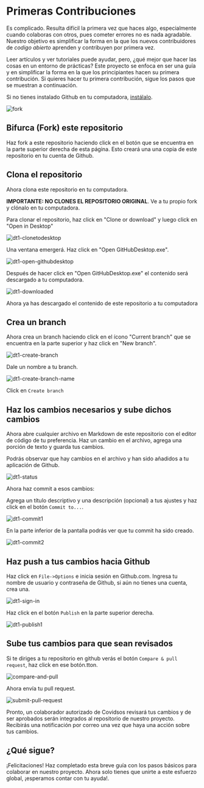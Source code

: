 # Primeras Contribuciones

Es complicado. Resulta difícil la primera vez que haces algo, especialmente cuando colaboras con otros, pues cometer errores no es nada agradable. Nuestro objetivo es simplificar la forma en la que los nuevos contribuidores de _codigo abierto_ aprenden y contribuyen por primera vez.

Leer artículos y ver tutoriales puede ayudar, pero, ¿qué mejor que hacer las cosas en un entorno de prácticas? Este proyecto se enfoca en ser una guía y en simplificar la forma en la que los principiantes hacen su primera contribución. Si quieres hacer tu primera contribución, sigue los pasos que se muestran a continuación.

Si no tienes instalado Github en tu computadora, [instálalo](https://desktop.github.com/). 

![fork](./img/fork.png)

## Bifurca (Fork) este repositorio

Haz fork a este repositorio haciendo click en el botón que se encuentra en la parte superior derecha de esta página. Esto creará una una copia de este repositorio en tu cuenta de Github.

## Clona el repositorio

Ahora clona este repositorio en tu computadora.

**IMPORTANTE: NO CLONES EL REPOSITORIO ORIGINAL**. Ve a tu propio fork y clónalo en tu computadora.

Para clonar el repositorio, haz click en "Clone or download" y luego click en "Open in Desktop"

![dt1-clonetodesktop](./img/dt1-clonetodesktop.png)

Una ventana emergerá. Haz click en "Open GitHubDesktop.exe".

![dt1-open-githubdesktop](./img/dt1-open-githubdesktop.png)

Después de hacer click en "Open GitHubDesktop.exe" el contenido será descargado a tu computadora.

![dt1-downloaded](./img/dt1-downloaded.png)

Ahora ya has descargado el contenido de este repositorio a tu computadora

## Crea un branch

Ahora crea un branch haciendo click en el ícono "Current branch" que se encuentra en la parte superior y haz click en "New branch".

![dt1-create-branch](./img/dt1-create-branch.png)

Dale un nombre a tu branch.

![dt1-create-branch-name](./img/dt1-create-branch-name.png)

Click en `Create branch`

## Haz los cambios necesarios y sube dichos cambios

Ahora abre cualquier archivo en Markdown de este repositorio con el editor de código de tu preferencia. Haz un cambio en el archivo, agrega una porción de texto y guarda tus cambios.

Podrás observar que hay cambios en el archivo y han sido añadidos a tu aplicación de Github.

![dt1-status](./img/dt1-status.png)

Ahora haz commit a esos cambios:

Agrega un título descriptivo y una descripción (opcional) a tus ajustes y haz click en el botón `Commit to...`.

![dt1-commit1](./img/dt1-commit1.png)

En la parte inferior de la pantalla podrás ver que tu commit ha sido creado.

![dt1-commit2](./img/dt1-commit2.png)

## Haz push a tus cambios hacia Github

Haz click en `File->Options` e inicia sesión en Github.com. Ingresa tu nombre de usuario y contraseña de Github, si aún no tienes una cuenta, crea una.

![dt1-sign-in](./img/dt1-sign-in.png)

Haz click en el botón `Publish` en la parte superior derecha.

![dt1-publish1](./img/dt1-publish1.png)

## Sube tus cambios para que sean revisados

Si te diriges a tu repositorio en github verás el botón `Compare & pull request`, haz click en ese botón.tton.

![compare-and-pull](./img/compare-and-pull.png)

Ahora envía tu pull request.

![submit-pull-request](./img/submit-pull-request.png)

Pronto, un colaborador autorizado de Covidsos revisará tus cambios y de ser aprobados serán integrados al repositorio de nuestro proyecto. Recibirás una notificación por correo una vez que haya una acción sobre tus cambios.

## ¿Qué sigue?

¡Felicitaciones! Haz completado esta breve guía con los pasos básicos para colaborar en nuestro proyecto. Ahora solo tienes que unirte a este esfuerzo global, ¡esperamos contar con tu ayuda!.


